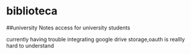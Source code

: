 # biblioteca
##university Notes access for university students

currently having trouble integrating google drive storage,oauth is reallly hard to understand
